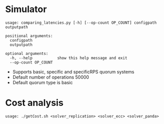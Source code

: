 # Simulator

```
usage: comparing_latencies.py [-h] [--op-count OP_COUNT] configpath outputpath

positional arguments:
  configpath
  outputpath

optional arguments:
  -h, --help           show this help message and exit
  --op-count OP_COUNT
 ```

 - Supports basic, specific and specificRPS quorum systems
 - Default number of operations 50000
 - Default quorum type is basic

 # Cost analysis

 ```
 usage: ./getCost.sh <solver_replication> <solver_ecc> <solver_panda>
 ```

 
 